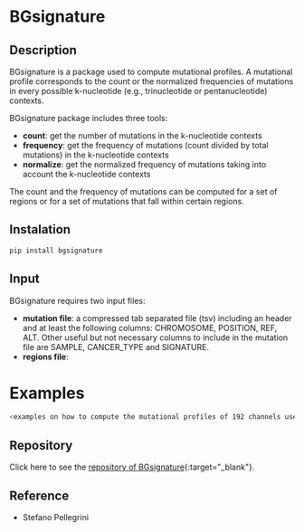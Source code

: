 # BGsignature

## Description

BGsignature is a package used to compute mutational profiles. A mutational profile corresponds to the count or the normalized frequencies of mutations in every possible k-nucleotide (e.g., trinucleotide or pentanucleotide) contexts. 

BGsignature package includes three tools:

* __count__: get the number of mutations in the k-nucleotide contexts
* __frequency__: get the frequency of mutations (count divided by total mutations) in the k-nucleotide contexts
* __normalize__: get the normalized frequency of mutations taking into account the k-nucleotide contexts

The count and the frequency of mutations can be computed for a set of regions or for a set of mutations that fall within certain regions.

## Instalation 

```bash
pip install bgsignature
```

## Input

BGsignature requires two input files:

* __mutation file__: a compressed tab separated file (tsv) including an header and at least the following columns: CHROMOSOME, POSITION, REF, ALT. Other useful but not necessary columns to include in the mutation file are SAMPLE, CANCER_TYPE and SIGNATURE.
* __regions file__: 

# Examples

```bash
<examples on how to compute the mutational profiles of 192 channels used by the methods in intogen>
```


## Repository
Click here to see the [repository of BGsignature](https://bitbucket.org/bgframework/bgsignature/src/master/){:target="_blank"}.

## Reference
- Stefano Pellegrini
